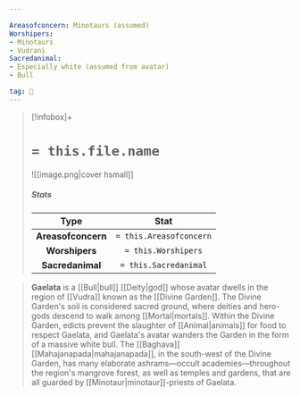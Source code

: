 ```yaml
---

Areasofconcern: Minotaurs (assumed)
Worshipers:
- Minotaurs
- Vudrani
Sacredanimal:
- Especially white (assumed from avatar)
- Bull

tag: 🙏
---
```


> [!infobox]+
> #  `= this.file.name`
> ![[image.png|cover hsmall]]
> ##### Stats
> Type | Stat |
> :---:|:---:|
> **Areasofconcern** | `= this.Areasofconcern` |
> **Worshipers** | `= this.Worshipers` |
> **Sacredanimal** | `= this.Sacredanimal` |



> **Gaelata** is a [[Bull|bull]] [[Deity|god]] whose avatar dwells in the region of [[Vudra]] known as the [[Divine Garden]].
> The Divine Garden's soil is considered sacred ground, where deities and hero-gods descend to walk among [[Mortal|mortals]].  Within the Divine Garden, edicts prevent the slaughter of [[Animal|animals]] for food to respect Gaelata, and Gaelata's avatar wanders the Garden in the form of a massive white bull.
> The [[Baghava]] [[Mahajanapada|mahajanapada]], in the south-west of the Divine Garden, has many elaborate ashrams—occult academies—throughout the region's mangrove forest, as well as temples and gardens, that are all guarded by [[Minotaur|minotaur]]-priests of Gaelata.









